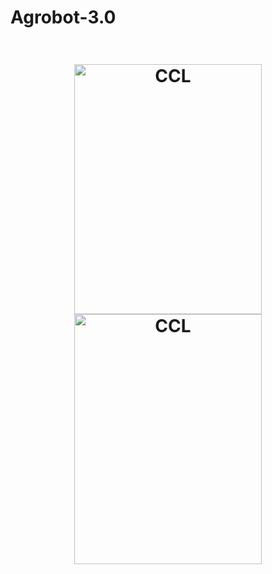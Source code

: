 # Agrobot-3.0

<h1 align="center" style="float:left">
    <img alt="CCL" title="uv" src="https://github.com/CaioslppUO/Agrobot-3.0/blob/main/img/uv.gif" width="300px" height="400px" />
    <img alt="CCL" title="agrobot" src="https://github.com/CaioslppUO/Agrobot-3.0/blob/main/img/agrobot.gif" width="300px" height="400px" />
</h1>